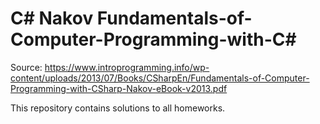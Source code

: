 # C# Nakov Fundamentals-of-Computer-Programming-with-C#

Source: https://www.introprogramming.info/wp-content/uploads/2013/07/Books/CSharpEn/Fundamentals-of-Computer-Programming-with-CSharp-Nakov-eBook-v2013.pdf

This repository contains solutions to all homeworks.
